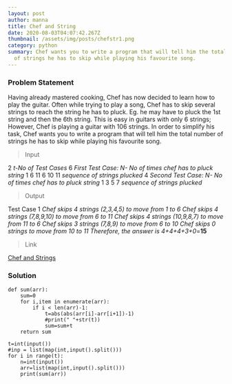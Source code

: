 ```yaml
---
layout: post
author: manna
title: Chef and String
date: 2020-08-03T04:07:42.267Z
thumbnail: /assets/img/posts/chefstr1.png
category: python
summary: Chef wants you to write a program that will tell him the total number
  of strings he has to skip while playing his favourite song.
---
```

### Problem Statement

Having already mastered cooking, Chef has now decided to learn how to play the guitar. Often while trying to play a song, Chef has to skip several strings to reach the string he has to pluck. Eg. he may have to pluck the 1st string and then the 6th string. This is easy in guitars with only 6 strings; However, Chef is playing a guitar with 106 strings. In order to simplify his task, Chef wants you to write a program that will tell him the total number of strings he has to skip while playing his favourite song.

> Input

2 *t-No of Test Cases*
6 *First Test Case: N- No of times chef has to pluck string*
1 6 11 6 10 11 *sequence of strings plucked*
4 *Second Test Case: N- No of times chef has to pluck string*
1 3 5 7 *sequence of strings plucked*

> Output

Test Case 1
*Chef skips 4 strings (2,3,4,5) to move from 1 to 6
Chef skips 4 strings (7,8,9,10) to move from 6 to 11
Chef skips 4 strings (10,9,8,7) to move from 11 to 6
Chef skips 3 strings (7,8,9) to move from 6 to 10
Chef skips 0 strings to move from 10 to 11
Therefore, the answer is 4+4+4+3+0*=**15**

> Link

[Chef and Strings](https://www.codechef.com/problems/CHEFSTR1)

### Solution
```
def sum(arr):
    sum=0
    for i,item in enumerate(arr):
        if i < len(arr)-1:
            t=abs(abs(arr[i]-arr[i+1])-1)
            #print(" "+str(t))
            sum=sum+t
    return sum

t=int(input())
#inp = list(map(int,input().split())) 
for i in range(t):
    n=int(input())
    arr=list(map(int,input().split()))
    print(sum(arr))
```